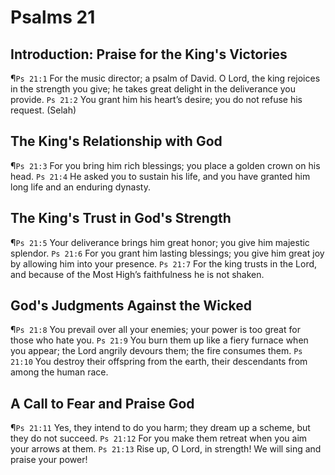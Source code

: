 # Psalms 21

## Introduction: Praise for the King's Victories
¶`Ps 21:1` For the music director; a psalm of David. O Lord, the king rejoices in the strength you give; he takes great delight in the deliverance you provide.
`Ps 21:2` You grant him his heart’s desire; you do not refuse his request. (Selah)

## The King's Relationship with God
¶`Ps 21:3` For you bring him rich blessings; you place a golden crown on his head.
`Ps 21:4` He asked you to sustain his life, and you have granted him long life and an enduring dynasty.

## The King's Trust in God's Strength
¶`Ps 21:5` Your deliverance brings him great honor; you give him majestic splendor.
`Ps 21:6` For you grant him lasting blessings; you give him great joy by allowing him into your presence.
`Ps 21:7` For the king trusts in the Lord, and because of the Most High’s faithfulness he is not shaken.

## God's Judgments Against the Wicked
¶`Ps 21:8` You prevail over all your enemies; your power is too great for those who hate you.
`Ps 21:9` You burn them up like a fiery furnace when you appear; the Lord angrily devours them; the fire consumes them.
`Ps 21:10` You destroy their offspring from the earth, their descendants from among the human race.

## A Call to Fear and Praise God
¶`Ps 21:11` Yes, they intend to do you harm; they dream up a scheme, but they do not succeed.
`Ps 21:12` For you make them retreat when you aim your arrows at them.
`Ps 21:13` Rise up, O Lord, in strength! We will sing and praise your power!
